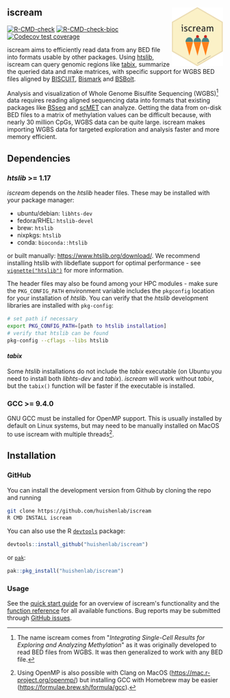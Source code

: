 ## iscream <a href="https://huishenlab.github.io/iscream/"><img src="man/figures/logo.png" align="right" height="138" style="float:right; height:138px;"/></a>

<!-- badges: start -->
[![R-CMD-check](https://github.com/huishenlab/iscream/actions/workflows/R-CMD-check.yaml/badge.svg)](https://github.com/huishenlab/iscream/actions/workflows/R-CMD-check.yaml)
[![R-CMD-check-bioc](https://github.com/huishenlab/iscream/actions/workflows/check-bioc.yml/badge.svg)](https://github.com/huishenlab/iscream/actions/workflows/check-bioc.yml)
[![Codecov test coverage](https://codecov.io/gh/huishenlab/iscream/graph/badge.svg)](https://app.codecov.io/gh/huishenlab/iscream)
<!-- badges: end -->

iscream aims to efficiently read data from any BED file into formats usable by
other packages. Using [htslib](https://www.htslib.org/), iscream can query
genomic regions like [tabix](https://en.wikipedia.org/wiki/Tabix), summarize the
queried data and make matrices, with specific support for WGBS BED files aligned
by [BISCUIT](https://huishenlab.github.io/biscuit/),
[Bismark](https://www.bioinformatics.babraham.ac.uk/projects/bismark/) and
[BSBolt](https://bsbolt.readthedocs.io/en/latest/).

Analysis and visualization of Whole Genome Bisulfite Sequencing (WGBS)[^1] data
requires reading aligned sequencing data into formats that existing packages
like [BSseq](https://bioconductor.org/packages/devel/bioc/html/bsseq.html) and
[scMET](https://github.com/andreaskapou/scMET) can analyze. Getting the data
from on-disk BED files to a matrix of methylation values can be difficult
because, with nearly 30 million CpGs, WGBS data can be quite large. iscream
makes importing WGBS data for targeted exploration and analysis faster and more
memory efficient.

[^1]: The name iscream comes from "*Integrating Single-Cell Results for
Exploring and Analyzing Methylation*" as it was originally developed to read BED
files from WGBS. It was then generalized to work with any BED file.


## Dependencies

### *htslib* >= 1.17

*iscream* depends on the *htslib* header files. These may be installed with
your package manager:

- ubuntu/debian: `libhts-dev`  
- fedora/RHEL: `htslib-devel`  
- brew: `htslib`  
- nixpkgs: `htslib`
- conda: `bioconda::htslib`

or built manually: <https://www.htslib.org/download/>. We recommend
installing htslib with libdeflate support for optimal performance - see
[`vignette("htslib")`](https://huishenlab.github.io/iscream/articles/htslib.html)
for more information.


The header files may also be found among your HPC modules - make sure the
`PKG_CONFIG_PATH` environment variable includes the `pkgconfig` location for
your installation of *htslib*. You can verify that the *htslib* development
libraries are installed with `pkg-config`:

```bash
# set path if necessary
export PKG_CONFIG_PATH=[path to htslib installation]
# verify that htslib can be found
pkg-config --cflags --libs htslib
```

#### *tabix*

Some *htslib* installations do not include the *tabix* executable (on Ubuntu you
need to install both *libhts-dev* and *tabix*). *iscream* will work without
*tabix*, but the `tabix()` function will be faster if the executable is
installed.

### GCC >= 9.4.0

GNU GCC must be installed for OpenMP support. This is usually installed by
default on Linux systems, but may need to be manually installed on MacOS to use
iscream with multiple threads[^2].

[^2]: Using OpenMP is also possible with Clang on MacOS
(<https://mac.r-project.org/openmp/>) but installing GCC with Homebrew may be
easier (<https://formulae.brew.sh/formula/gcc>).

## Installation

### GitHub

You can install the development version from Github by cloning the repo and
running

```bash
git clone https://github.com/huishenlab/iscream
R CMD INSTALL iscream
```

You can also use the R [`devtools`](https://devtools.r-lib.org/) package:

```r
devtools::install_github("huishenlab/iscream")
```

or [`pak`](https://pak.r-lib.org/):

```r
pak::pkg_install("huishenlab/iscream")
```

### Usage

See the [quick start guide](https://huishenlab.github.io/iscream/articles/iscream.html)
for an overview of iscream's functionality and the [function reference](https://huishenlab.github.io/iscream/reference/)
for all available functions. Bug reports may be submitted through [GitHub issues](https://github.com/huishenlab/iscream/issues).
